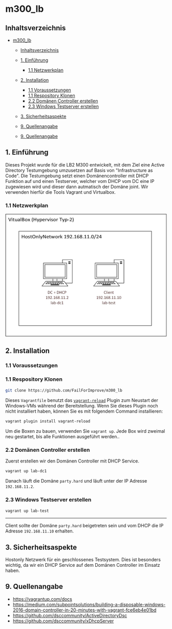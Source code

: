 # m300_lb

## Inhaltsverzeichnis
- [m300_lb](#m300_lb)
  - [Inhaltsverzeichnis](#inhaltsverzeichnis)
  - [1. Einführung](#1-einführung)
    - [1.1 Netzwerkplan](#11-netzwerkplan)
  - [2. Installation](#2-installation)
    - [1.1 Voraussetzungen](#11-voraussetzungen)
    - [1.1 Respository Klonen](#11-respository-klonen)
    - [2.2 Domänen Controller erstellen](#22-domänen-controller-erstellen)
    - [2.3 Windows Testserver erstellen](#23-windows-testserver-erstellen)
  - [3. Sicherheitsaspekte](#3-sicherheitsaspekte)
  - [9. Quellenangabe](#9-quellenangabe)

  - [9. Quellenangabe](#9-quellenangabe)

## 1. Einführung

Dieses Projekt wurde für die LB2 M300 entwickelt, mit dem Ziel eine Active Directory Testumgebung umzusetzen auf Basis von "Infrastructure as Code". 
Die Testumgebung setzt einen Domänencontroller mit DHCP Funktion auf und einen Testserver, welcher vom DHCP vom DC eine IP zugewiesen wird und dieser dann autmatisch der Domäne joint. 
Wir verwenden hierfür die Tools Vagrant und Virtualbox. 

### 1.1 Netzwerkplan
<p>
  <img width="650" src="Netzwerkplan/lb_netzwerkplan_V2.jpg">
</p>

## 2. Installation


### 1.1 Voraussetzungen



### 1.1 Respository Klonen
```bash
git clone https://github.com/FailForImprove/m300_lb
```

Dieses `Vagrantfile` benutzt das [`vagrant-reload`](https://github.com/aidanns/vagrant-reload) Plugin zum Neustart der Windows-VMs während der Bereitstellung. Wenn Sie dieses Plugin noch nicht installiert haben, können Sie es mit folgendem Command installieren:

```bash
vagrant plugin install vagrant-reload
```

Um die Boxen zu bauen, verwenden Sie `vagrant up`.
Jede Box wird zweimal neu gestartet, bis alle Funktionen ausgeführt werden..


### 2.2 Domänen Controller erstellen
Zuerst erstellen wir den Domänen Controller mit DHCP Service.

```bash
vagrant up lab-dc1
```

Danach läuft die Domäne `party.hard` und läuft unter der IP Adresse `192.168.11.2`.


### 2.3 Windows Testserver erstellen

```bash
vagrant up lab-test
```

--- 

Client sollte der Domäne `party.hard` beigetreten sein und vom DHCP die IP Adresse `192.168.11.10` erhalten.

## 3. Sicherheitsaspekte

Hostonly Netzwerk für ein geschlossenes Testsystem. Dies ist besonders wichtig, da wir ein DHCP Service auf dem Domänen Controller im Einsatz haben.

## 9. Quellenangabe

- https://vagrantup.com/docs
- https://medium.com/subpointsolutions/building-a-disposable-windows-2016-domain-controller-in-20-minutes-with-vagrant-fce6eb4e01bd
- https://github.com/dsccommunity/ActiveDirectoryDsc
- https://github.com/dsccommunity/xDhcpServer